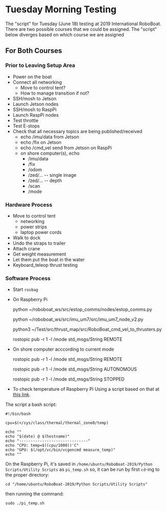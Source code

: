 # Tuesday Morning Testing
The "script" for Tuesday (June 18) testing at 2019 International RoboBoat. There are two possible courses that we could be assigned. The "script" below diverges based on which course we are assigned

## For Both Courses
### Prior to Leaving Setup Area
* Power on the boat
* Connect all networking 
    - Move to control tent?
    - How to manage transition if not?
* SSH/mosh to Jetson
* Launch Jetson nodes
* SSH/mosh to RaspPi
* Launch RaspPi nodes
* Test throttle
* Test E-stops
* Check that all necessary topics are being published/received
    - echo /imu/data from Jetson
    - echo /fix on Jetson
    - echo /cmd_vel send from Jetson on RaspPi
    - on shore computer(s), echo
        + /imu/data
        + /fix
        + /odom
        + /zed/...  -- single image
        + /zed/...  -- depth
        + /scan
        + /mode


### Hardware Process
* Move to control tent
    - networking
    - power strips
    - laptop power cords
* Walk to dock
* Undo the straps to trailer
* Attach crane
* Get weight measurement
* Let them put the boat in the water
* Keyboard_teleop thrust testing

### Software Process
* Start `rosbag`
* On Raspberry Pi

    python ~/roboboat_ws/src/estop_comms/nodes/estop_comms.py 
    
    python ~/roboboat_ws/src/imu_um7/src/imu_um7_node_v2.py
    
    python3 ~/Test/src/thrust_map/src/RoboBoat_cmd_vel_to_thrusters.py
    
    rostopic pub -r 1 -l /mode std_msgs/String REMOTE
    
* On shore computer acccording to current mode

    rostopic pub -r 1 -l /mode std_msgs/String REMOTE
    
    rostopic pub -r 1 -l /mode std_msgs/String AUTONOMOUS

    rostopic pub -r 1 -l /mode std_msgs/String STOPPED
    
* To check temperature of Raspberry Pi
Using a script based on that at [this link](https://www.cyberciti.biz/faq/linux-find-out-raspberry-pi-gpu-and-arm-cpu-temperature-command/).

The script a bash script:

    #!/bin/bash

    cpu=$(</sys/class/thermal/thermal_zone0/temp)

    echo ""
    echo "$(date) @ $(hostname)"
    echo "------------------------------"
    echo "CPU: temp=$((cpu/1000))'C"
    echo "GPU: $(/opt/vc/bin/vcgencmd measure_temp)"
    echo ""


On the Raspberry Pi, it's saved in `/home/ubuntu/RoboBoat-2019/Python Scripts/Utility Scripts` as `pi_temp.sh` so, it can be run by first `cd`-ing to the proper directory:

    cd "/home/ubuntu/RoboBoat-2019/Python Scripts/Utility Scripts"

then running the command:

    sudo ./pi_temp.sh
